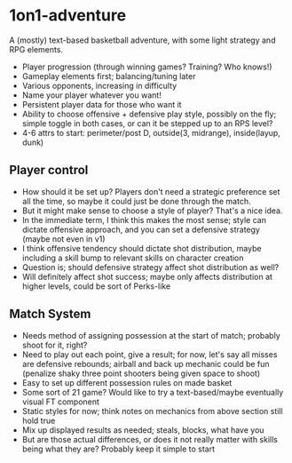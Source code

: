 # 1on1-adventure
A (mostly) text-based basketball adventure, with some light strategy and RPG elements.

- Player progression (through winning games? Training? Who knows!)
- Gameplay elements first; balancing/tuning later
- Various opponents, increasing in difficulty
- Name your player whatever you want!
- Persistent player data for those who want it
- Ability to choose offensive + defensive play style, possibly on the fly; simple toggle in both cases, or can it be stepped up to an RPS level?
- 4-6 attrs to start: perimeter/post D, outside(3, midrange), inside(layup, dunk)

## Player control
- How should it be set up? Players don't need a strategic preference set all the time, so maybe it could just be done through the match.
- But it might make sense to choose a style of player? That's a nice idea.
- In the immediate term, I think this makes the most sense; style can dictate offensive approach, and you can set a defensive strategy (maybe not even in v1)
- I think offensive tendency should dictate shot distribution, maybe including a skill bump to relevant skills on character creation
- Question is; should defensive strategy affect shot distribution as well?
- Will definitely affect shot success; maybe only affects distribution at higher levels, could be sort of Perks-like

## Match System
- Needs method of assigning possession at the start of match; probably shoot for it, right?
- Need to play out each point, give a result; for now, let's say all misses are defensive rebounds; airball and back up mechanic could be fun (penalize shaky three point shooters being given space to shoot)
- Easy to set up different possession rules on made basket
- Some sort of 21 game? Would like to try a text-based/maybe eventually visual FT component
- Static styles for now; think notes on mechanics from above section still hold true
- Mix up displayed results as needed; steals, blocks, what have you
- But are those actual differences, or does it not really matter with skills being what they are? Probably keep it simple to start